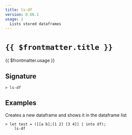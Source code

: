 ```yaml
---
title: ls-df
version: 0.66.1
usage: |
  Lists stored dataframes
---
```


# <code>{{ $frontmatter.title }}</code>

<div style='white-space: pre-wrap;'>{{ $frontmatter.usage }}</div>

## Signature

```> ls-df ```

## Examples

Creates a new dataframe and shows it in the dataframe list
```shell
> let test = ([[a b];[1 2] [3 4]] | into df);
    ls-df
```

